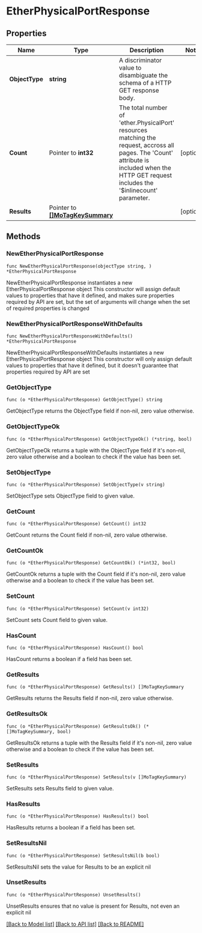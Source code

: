 # EtherPhysicalPortResponse

## Properties

Name | Type | Description | Notes
------------ | ------------- | ------------- | -------------
**ObjectType** | **string** | A discriminator value to disambiguate the schema of a HTTP GET response body. | 
**Count** | Pointer to **int32** | The total number of &#39;ether.PhysicalPort&#39; resources matching the request, accross all pages. The &#39;Count&#39; attribute is included when the HTTP GET request includes the &#39;$inlinecount&#39; parameter. | [optional] 
**Results** | Pointer to [**[]MoTagKeySummary**](mo.TagKeySummary.md) |  | [optional] 

## Methods

### NewEtherPhysicalPortResponse

`func NewEtherPhysicalPortResponse(objectType string, ) *EtherPhysicalPortResponse`

NewEtherPhysicalPortResponse instantiates a new EtherPhysicalPortResponse object
This constructor will assign default values to properties that have it defined,
and makes sure properties required by API are set, but the set of arguments
will change when the set of required properties is changed

### NewEtherPhysicalPortResponseWithDefaults

`func NewEtherPhysicalPortResponseWithDefaults() *EtherPhysicalPortResponse`

NewEtherPhysicalPortResponseWithDefaults instantiates a new EtherPhysicalPortResponse object
This constructor will only assign default values to properties that have it defined,
but it doesn't guarantee that properties required by API are set

### GetObjectType

`func (o *EtherPhysicalPortResponse) GetObjectType() string`

GetObjectType returns the ObjectType field if non-nil, zero value otherwise.

### GetObjectTypeOk

`func (o *EtherPhysicalPortResponse) GetObjectTypeOk() (*string, bool)`

GetObjectTypeOk returns a tuple with the ObjectType field if it's non-nil, zero value otherwise
and a boolean to check if the value has been set.

### SetObjectType

`func (o *EtherPhysicalPortResponse) SetObjectType(v string)`

SetObjectType sets ObjectType field to given value.


### GetCount

`func (o *EtherPhysicalPortResponse) GetCount() int32`

GetCount returns the Count field if non-nil, zero value otherwise.

### GetCountOk

`func (o *EtherPhysicalPortResponse) GetCountOk() (*int32, bool)`

GetCountOk returns a tuple with the Count field if it's non-nil, zero value otherwise
and a boolean to check if the value has been set.

### SetCount

`func (o *EtherPhysicalPortResponse) SetCount(v int32)`

SetCount sets Count field to given value.

### HasCount

`func (o *EtherPhysicalPortResponse) HasCount() bool`

HasCount returns a boolean if a field has been set.

### GetResults

`func (o *EtherPhysicalPortResponse) GetResults() []MoTagKeySummary`

GetResults returns the Results field if non-nil, zero value otherwise.

### GetResultsOk

`func (o *EtherPhysicalPortResponse) GetResultsOk() (*[]MoTagKeySummary, bool)`

GetResultsOk returns a tuple with the Results field if it's non-nil, zero value otherwise
and a boolean to check if the value has been set.

### SetResults

`func (o *EtherPhysicalPortResponse) SetResults(v []MoTagKeySummary)`

SetResults sets Results field to given value.

### HasResults

`func (o *EtherPhysicalPortResponse) HasResults() bool`

HasResults returns a boolean if a field has been set.

### SetResultsNil

`func (o *EtherPhysicalPortResponse) SetResultsNil(b bool)`

 SetResultsNil sets the value for Results to be an explicit nil

### UnsetResults
`func (o *EtherPhysicalPortResponse) UnsetResults()`

UnsetResults ensures that no value is present for Results, not even an explicit nil

[[Back to Model list]](../README.md#documentation-for-models) [[Back to API list]](../README.md#documentation-for-api-endpoints) [[Back to README]](../README.md)


